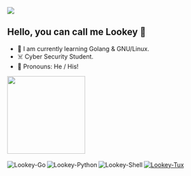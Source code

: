 <img src=http://1.bp.blogspot.com/_foJnXF66vK4/Ruqp0pOe_mI/AAAAAAAAAJI/TMGU5mhyZf0/w1200-h630-p-k-no-nu/felix_socialist.gif />

## Hello, you can call me Lookey 👋

- 📘 I am currently learning Golang & GNU/Linux.
- ☠️ Cyber Security Student.
- 👻 Pronouns: He / His!

 <div>
  <a href="https://github.com/Lookey-dev">
  <img height="180em" src="https://github-readme-stats.vercel.app/api?username=Lookey-dev&show_icons=true&theme=graywhite&include_all_commits=true&count_private=true"/>
</div>

<div style="display: inline_block"><br>
<img  align="left" alt="Lookey-Go" src=https://img.shields.io/badge/Go-00ADD8?style=for-the-badge&logo=go&logoColor=white /> 
<img  align="left" alt="Lookey-Python" src=https://img.shields.io/badge/Python-3776AB?style=for-the-badge&logo=python&logoColor=white />
<img  align="left" alt="Lookey-Shell" src=https://img.shields.io/badge/Shell_Script-121011?style=for-the-badge&logo=gnu-bash&logoColor=white />
<img align="center" alt="Lookey-Tux" src="https://media.tenor.com/images/ccb959edb41a02737755b2209ef7d97a/tenor.gif">
</div>

##

